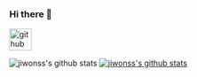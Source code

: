 ### Hi there 👋

[<img src='https://cdn.jsdelivr.net/npm/simple-icons@3.0.1/icons/github.svg' alt='github' height='40'>](https://github.com/jiwonss)  



![jiwonss's github stats](https://github-readme-stats.vercel.app/api?username=jiwonss&show_icons=true)
[![jiwonss's github stats](https://github-readme-stats.vercel.app/api/top-langs/?username=jiwonss&show_icons=true&hide_border=true&title_color=004386&icon_color=004386&layout=compact)](https://github.com/jiwonss)
